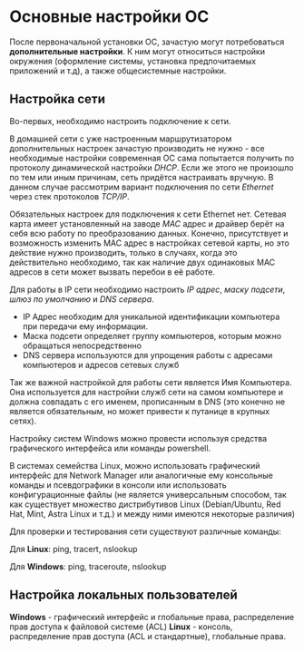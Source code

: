 # Основные настройки ОС


После первоначальной установки ОС, зачастую могут потребоваться **дополнительные настройки**. 
К ним могут относиться настройки окружения (оформление системы, установка предпочитаемых приложений и т.д), а также общесистемные настройки.


## Настройка сети

Во-первых, необходимо настроить подключение к сети. 

В домашней сети с уже настроенным маршрутизатором дополнительных настроек зачастую производить не нужно - все необходимые настройки современная ОС сама попытается получить по протоколу динамической настройки *DHCP*. 
Если же этого не произошло по тем или иным причинам, сеть придётся настраивать вручную. В данном случае рассмотрим вариант подключения по сети *Ethernet* через стек протоколов *TCP/IP*.

Обязательных настроек для подключения к сети Ethernet нет. Сетевая карта имеет установленный на заводе *MAC* адрес и драйвер берёт на себя всю работу по преобразованию данных. 
Конечно, присутствует и возможность изменить MAC адрес в настройках сетевой карты, но это действие нужно производить, только в случаях, когда это действительно необходимо,
так как наличие двух одинаковых MAC адресов в сети может вызвать перебои в её работе.

Для работы в IP сети необходимо настроить *IP адрес*, *маску подсети*, *шлюз по умолчанию* и *DNS сервера*.

- IP Адрес необходим для уникальной идентификации компьютера при передачи ему информации.
- Маска подсети определяет группу компьютеров, которым можно обращаться непосредственно
- DNS сервера используются для упрощения работы с адресами компьютеров и адресов сетевых служб

Так же важной настройкой для работы сети является Имя Компьютера. Она используется для настройки служб сети на самом компьютере
и должна совпадать с его именем, прописанным в DNS (это конечно не является обязательным, но может привести к путанице в крупных сетях).

Настройку систем Windows можно провести используя средства графического интерфейса или команды powershell.

В системах семейства Linux, можно использовать графический интерфейс для Network Manager или аналогичные ему консольные команды
и псевдографики в консоли или использовать конфигурационные файлы (не является универсальным способом, так как существует множество дистрибутивов Linux 
(Debian/Ubuntu, Red Hat, Mint, Astra Linux и т.д.) и между ними имеются некоторые различия)

Для проверки и тестирования сети существуют различные команды:

Для **Linux**: ping, tracert, nslookup

Для **Windows**: ping, traceroute, nslookup


## Настройка локальных пользователей

**Windows** - графический интерфейс и глобальные права, распределение прав доступа к файловой системе (ACL)
**Linux** - консоль, распределение прав доступа (ACL и стандартные), глобальные права.
